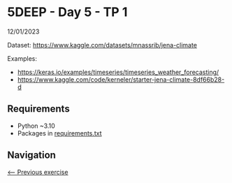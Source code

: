 # 5DEEP - Day 5 - TP 1
12/01/2023

Dataset: https://www.kaggle.com/datasets/mnassrib/jena-climate

Examples:
- https://keras.io/examples/timeseries/timeseries_weather_forecasting/
- https://www.kaggle.com/code/kerneler/starter-jena-climate-8df66b28-d

## Requirements
- Python ~3.10
- Packages in [requirements.txt](https://github.com/EmpireDemocratiqueDuPoulpe/5DEEP-Day5-TP1/blob/main/requirements.txt)

## Navigation
[<-- Previous exercise](https://github.com/EmpireDemocratiqueDuPoulpe/5DEEP-Day4-TP3/tree/main)